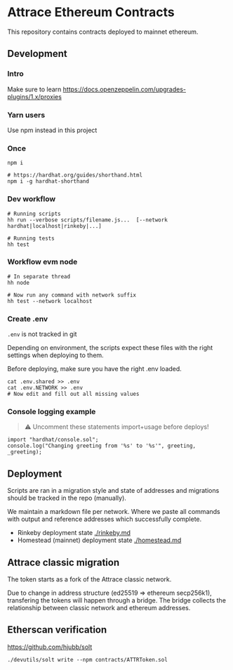 # Attrace Ethereum Contracts

This repository contains contracts deployed to mainnet ethereum.

## Development

### Intro

Make sure to learn https://docs.openzeppelin.com/upgrades-plugins/1.x/proxies

### Yarn users
Use npm instead in this project

### Once
```
npm i

# https://hardhat.org/guides/shorthand.html
npm i -g hardhat-shorthand 
```

### Dev workflow
```
# Running scripts
hh run --verbose scripts/filename.js...  [--network hardhat|localhost|rinkeby|...]

# Running tests
hh test
```

### Workflow evm node
```
# In separate thread
hh node

# Now run any command with network suffix
hh test --network localhost
```

### Create .env
`.env` is not tracked in git

Depending on environment, the scripts expect these files with the right settings when deploying to them.

Before deploying, make sure you have the right .env loaded.

```
cat .env.shared >> .env
cat .env.NETWORK >> .env
# Now edit and fill out all missing values
```

### Console logging example

> :warning: Uncomment these statements import+usage before deploys!

```
import "hardhat/console.sol";
console.log("Changing greeting from '%s' to '%s'", greeting, _greeting);
```

## Deployment

Scripts are ran in a migration style and state of addresses and migrations should be tracked in the repo (manually).

We maintain a markdown file per network. Where we paste all commands with output and reference addresses which successfully complete.

-  Rinkeby deployment state [./rinkeby.md](./rinkeby.md)
-  Homestead (mainnet) deployment state [./homestead.md](./homestead.md)

## Attrace classic migration

The token starts as a fork of the Attrace classic network.

Due to change in address structure (ed25519 => ethereum secp256k1), transfering the tokens will happen through a bridge.
The bridge collects the relationship between classic network and ethereum addresses.

## Etherscan verification

https://github.com/hjubb/solt

```
./devutils/solt write --npm contracts/ATTRToken.sol
```
